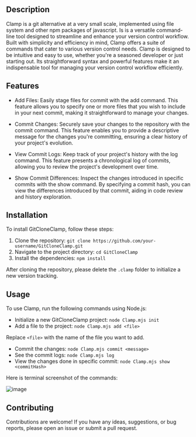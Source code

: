 ## Description

Clamp is a git alternative at a very small scale, implemented using file system and other npm packages of javascript. Is is a versatile command-line tool designed to streamline and enhance your version control workflow. Built with simplicity and efficiency in mind, Clamp offers a suite of commands that cater to various version control needs. Clamp is designed to be intuitive and easy to use, whether you're a seasoned developer or just starting out. Its straightforward syntax and powerful features make it an indispensable tool for managing your version control workflow efficiently.

## Features

- Add Files: Easily stage files for commit with the add command. This feature allows you to specify one or more files that you wish to include in your next commit, making it straightforward to manage your changes.

- Commit Changes: Securely save your changes to the repository with the commit command. This feature enables you to provide a descriptive message for the changes you're committing, ensuring a clear history of your project's evolution.

- View Commit Logs: Keep track of your project's history with the log command. This feature presents a chronological log of commits, allowing you to review the project's development over time.

- Show Commit Differences: Inspect the changes introduced in specific commits with the show command. By specifying a commit hash, you can view the differences introduced by that commit, aiding in code review and history exploration.

## Installation

To install GitCloneClamp, follow these steps:

1. Clone the repository: `git clone https://github.com/your-username/GitCloneClamp.git`
2. Navigate to the project directory: `cd GitCloneClamp`
3. Install the dependencies: `npm install`

After cloning the repository, please delete the `.clamp` folder to initialize a new version tracking.

## Usage

To use Clamp, run the following commands using Node.js:

- Initialize a new GitCloneClamp project: `node Clamp.mjs init`
- Add a file to the project: `node Clamp.mjs add <file>`

Replace `<file>` with the name of the file you want to add.

- Commit the changes: `node Clamp.mjs commit <message>`
- See the commit logs: `node Clamp.mjs log`
- View the changes done in specific commit: `node Clamp.mjs show <commitHash>`

Here is terminal screenshot of the commands:

![image](https://github.com/anujagrawal699/Clamp-VersionControlSystem/assets/121146661/0414ae1f-8c5b-4526-9e46-87fd130a5a1f)



## Contributing

Contributions are welcome! If you have any ideas, suggestions, or bug reports, please open an issue or submit a pull request.



